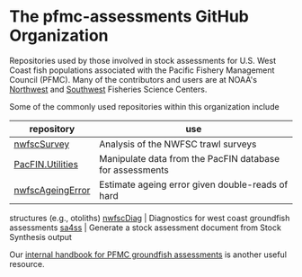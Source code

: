# The pfmc-assessments GitHub Organization

Repositories used by those involved in stock assessments for U.S. West Coast
fish populations associated with the Pacific Fishery Management Council (PFMC).
Many of the contributors and users are at NOAA's [Northwest][NWFSC] and
[Southwest][SWFSC] Fisheries Science Centers.

Some of the commonly used repositories within this organization include

repository | use
-- | --
[nwfscSurvey] | Analysis of the NWFSC trawl surveys
[PacFIN.Utilities] | Manipulate data from the PacFIN database for assessments
[nwfscAgeingError] | Estimate ageing error given double-reads of hard
  structures (e.g., otoliths)
[nwfscDiag] | Diagnostics for west coast groundfish assessments
[sa4ss] | Generate a stock assessment document from Stock Synthesis output

Our [internal handbook for PFMC groundfish assessments][handbook] is another
useful resource.

[NWFSC]: https://www.fisheries.noaa.gov/about/northwest-fisheries-science-center
[SWFSC]: https://www.fisheries.noaa.gov/about/southwest-fisheries-science-center
[handbook]: https://pfmc-assessments.github.io/pfmc_assessment_handbook
[nwfscAgeingError]: https://github.com/pfmc-assessments/nwfscAgeingError
[nwfscDiag]: https://github.com/pfmc-assessments/nwfscDiag
[nwfscSurvey]: http://pfmc-assessments.github.io/nwfscSurvey/
[PacFIN.Utilities]: https://pfmc-assessments.github.io/PacFIN.Utilities/
[sa4ss]: https://github.com/pfmc-assessments/sa4ss

